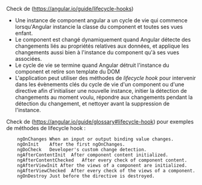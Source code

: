 Check de (https://angular.io/guide/lifecycle-hooks)
- Une instance de component angular a un cycle de vie qui commence lorsqu'Angular instancie la classe du component et toutes ses vues enfant.
- Le component est changé dynamiquement quand Angular détecte des changements liés au propriétés relatives aux données, et applique les changements aussi bien à l'instance du component qu'à ses vues associées.
- Le cycle de vie se termine quand Angular détruit l'instance du component et retire son template du DOM
- L'application peut utiliser des méthodes de *lifecycle hook* pour intervenir dans les évènements clés du cycle de vie d'un component ou d'une directive afin d'initialiser une nouvelle instance, initier la détection de changements au moment voulu, répondre aux changements pendant la détection du changement, et nettoyer avant la suppression de l'instance.

Check de (https://angular.io/guide/glossary#lifecycle-hook) pour exemples de méthodes de lifecycle hook :
```
    ngOnChanges	When an input or output binding value changes.
	ngOnInit	After the first ngOnChanges.
	ngDoCheck	Developer's custom change detection.
	ngAfterContentInit	After component content initialized.
	ngAfterContentChecked	After every check of component content.
	ngAfterViewInit	After the views of a component are initialized.
	ngAfterViewChecked	After every check of the views of a component.
	ngOnDestroy	Just before the directive is destroyed.
```